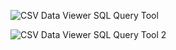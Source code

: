 ![CSV Data Viewer SQL Query Tool](https://github.com/user-attachments/assets/fa56ee47-c596-467c-bb9f-8422b310553e)

![CSV Data Viewer SQL Query Tool 2](https://github.com/user-attachments/assets/7d0a788e-2996-4fad-9bda-272c580b6a34)

